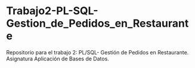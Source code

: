 # Trabajo2-PL-SQL-Gestion_de_Pedidos_en_Restaurante
Repositorio para el trabajo 2: PL/SQL- Gestión de Pedidos en Restaurante. Asignatura Aplicación de Bases de Datos.
